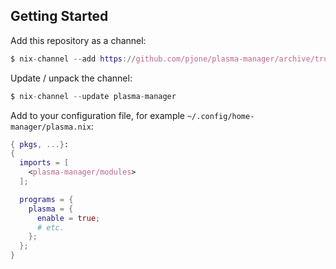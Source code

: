 ## Getting Started

Add this repository as a channel:

```nix
$ nix-channel --add https://github.com/pjone/plasma-manager/archive/trunk.tar.gz plasma-manager
```

Update / unpack the channel:

```nix
$ nix-channel --update plasma-manager
```

Add to your configuration file, for example `~/.config/home-manager/plasma.nix`:

```nix
{ pkgs, ...}:
{
  imports = [
    <plasma-manager/modules>
  ];

  programs = {
    plasma = {
      enable = true;
      # etc.
    };
  };
}
```

